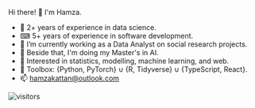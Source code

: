 Hi there! 👋 I'm Hamza.


- 🧪 2+ years of experience in data science.
- ⌨ 5+ years of experience in software development.
- 🔭 I’m currently working as a Data Analyst on social research projects.
- 🌱 Beside that, I'm doing my Master's in AI.
- 🎯 Interested in statistics, modelling, machine learning, and web.
- 🧰 Toolbox: {Python, PyTorch} ∪ {R, Tidyverse} ∪ {TypeScript, React}.
- 📫 hamzakattan@outlook.com


![visitors](https://visitor-badge.laobi.icu/badge?page_id=hamzakat.hamzakat)
